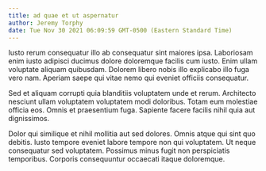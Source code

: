 ```yaml
---
title: ad quae et ut aspernatur
author: Jeremy Torphy
date: Tue Nov 30 2021 06:09:59 GMT-0500 (Eastern Standard Time)
---
```

Iusto rerum consequatur illo ab consequatur sint maiores ipsa. Laboriosam enim iusto adipisci ducimus dolore doloremque facilis cum iusto. Enim ullam voluptate aliquam quibusdam. Dolorem libero nobis illo explicabo illo fuga vero nam. Aperiam saepe qui vitae nemo qui eveniet officiis consequatur.

 Sed et aliquam corrupti quia blanditiis voluptatem unde et rerum. Architecto nesciunt ullam voluptatem voluptatem modi doloribus. Totam eum molestiae officia eos. Omnis et praesentium fuga. Sapiente facere facilis nihil quia aut dignissimos.

 Dolor qui similique et nihil mollitia aut sed dolores. Omnis atque qui sint quo debitis. Iusto tempore eveniet labore tempore non qui voluptatem. Ut neque consequatur sed voluptatem. Possimus minus fugit non perspiciatis temporibus. Corporis consequuntur occaecati itaque doloremque.